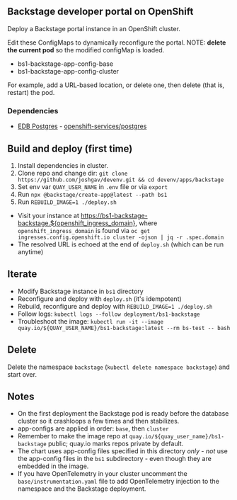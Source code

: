 ## Backstage developer portal on OpenShift

Deploy a Backstage portal instance in an OpenShift cluster.

Edit these ConfigMaps to dynamically reconfigure the portal. NOTE: **delete the
current pod** so the modified configMap is loaded.

- bs1-backstage-app-config-base
- bs1-backstage-app-config-cluster

For example, add a URL-based location, or delete one, then delete (that is,
restart) the pod.

### Dependencies

- [EDB Postgres][] - [openshift-services/postgres][]

## Build and deploy (first time)

1. Install dependencies in cluster.
1. Clone repo and change dir: `git clone https://github.com/joshgav/devenv.git && cd devenv/apps/backstage`
1. Set env var `QUAY_USER_NAME` in `.env` file or via `export`
1. Run `npx @backstage/create-app@latest --path bs1`
1. Run `REBUILD_IMAGE=1 ./deploy.sh`

- Visit your instance at <https://bs1-backstage-backstage.${openshift_ingress_domain}>,
  where `openshift_ingress_domain` is found via `oc get ingresses.config.openshift.io cluster -ojson | jq -r .spec.domain`
- The resolved URL is echoed at the end of `deploy.sh` (which can be run anytime)

## Iterate

- Modify Backstage instance in `bs1` directory
- Reconfigure and deploy with `deploy.sh` (it's idempotent)
- Rebuild, reconfigure and deploy with `REBUILD_IMAGE=1 ./deploy.sh`
- Follow logs: `kubectl logs --follow deployment/bs1-backstage`
- Troubleshoot the image: `kubectl run -it --image quay.io/${QUAY_USER_NAME}/bs1-backstage:latest --rm bs-test -- bash`

## Delete

Delete the namespace `backstage` (`kubectl delete namespace backstage`) and start over.

## Notes

- On the first deployment the Backstage pod is ready before the database cluster
  so it crashloops a few times and then stabilizes.
- app-configs are applied in order: `base`, then `cluster`
- Remember to make the image repo at `quay.io/${quay_user_name}/bs1-backstage`
  public; quay.io marks repos private by default.
- The chart uses app-config files specified in this directory _only_ - _not_ use
  the app-config files in the `bs1` subdirectory - even though they are embedded
  in the image.
- If you have OpenTelemetry in your cluster uncomment the
  `base/instrumentation.yaml` file to add OpenTelemetry injection to the namespace
  and the Backstage deployment.

[EDB Postgres]: https://artifacthub.io/packages/olm/community-operators/cloud-native-postgresql
[openshift-services/postgres]: ../../openshift-services/postgres